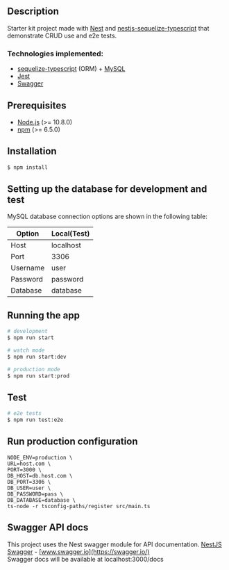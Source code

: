 ## Description

Starter kit project made with [Nest](https://github.com/nestjs/nest) and [nestjs-sequelize-typescript](https://github.com/kentloog/nestjs-sequelize-typescript) that demonstrate CRUD use and e2e tests.

### Technologies implemented:

-   [sequelize-typescript](https://github.com/RobinBuschmann/sequelize-typescript) (ORM) + [MySQL](https://www.mysql.com/)
-   [Jest](https://jestjs.io/)
-   [Swagger](https://swagger.io/)

## Prerequisites

-   [Node.js](https://nodejs.org/) (>= 10.8.0)
-   [npm](https://www.npmjs.com/) (>= 6.5.0)

## Installation

```bash
$ npm install
```

## Setting up the database for development and test

MySQL database connection options are shown in the following table:

| Option   | Local(Test) |
| -------- | ----------- |
| Host     | localhost   |
| Port     | 3306        |
| Username | user    |
| Password | password    |
| Database | database    |

## Running the app

```bash
# development
$ npm run start

# watch mode
$ npm run start:dev

# production mode
$ npm run start:prod
```

## Test

```bash
# e2e tests
$ npm run test:e2e
```

## Run production configuration

```
NODE_ENV=production \
URL=host.com \
PORT=3000 \
DB_HOST=db.host.com \
DB_PORT=3306 \
DB_USER=user \
DB_PASSWORD=pass \
DB_DATABASE=database \
ts-node -r tsconfig-paths/register src/main.ts
```

## Swagger API docs

This project uses the Nest swagger module for API documentation. [NestJS Swagger](https://github.com/nestjs/swagger) - [www.swagger.io](https://swagger.io/)  
Swagger docs will be available at localhost:3000/docs
